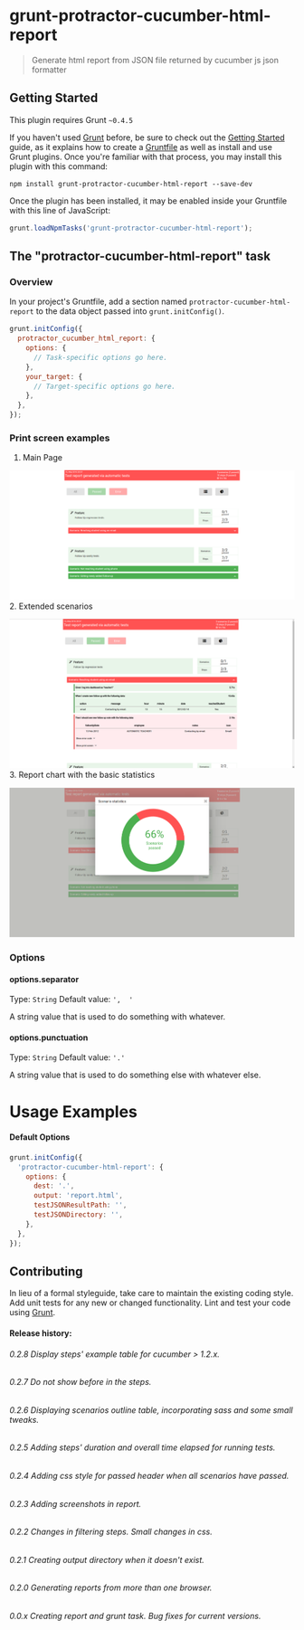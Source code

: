 # grunt-protractor-cucumber-html-report

> Generate html report from JSON file returned by cucumber js json formatter

## Getting Started
This plugin requires Grunt `~0.4.5`

If you haven't used [Grunt](http://gruntjs.com/) before, be sure to check out the [Getting Started](http://gruntjs.com/getting-started) guide, as it explains how to create a [Gruntfile](http://gruntjs.com/sample-gruntfile) as well as install and use Grunt plugins. Once you're familiar with that process, you may install this plugin with this command:

```shell
npm install grunt-protractor-cucumber-html-report --save-dev
```

Once the plugin has been installed, it may be enabled inside your Gruntfile with this line of JavaScript:

```js
grunt.loadNpmTasks('grunt-protractor-cucumber-html-report');
```

## The "protractor-cucumber-html-report" task

### Overview
In your project's Gruntfile, add a section named `protractor-cucumber-html-report` to the data object passed into `grunt.initConfig()`.

```js
grunt.initConfig({
  protractor_cucumber_html_report: {
    options: {
      // Task-specific options go here.
    },
    your_target: {
      // Target-specific options go here.
    },
  },
});
```
### Print screen examples
1. Main Page

![mainpage](./printScreens/main.png?raw=true "Main page")
2. Extended scenarios

![mainpage](./printScreens/extendedScenario.png?raw=true "Extended scenario")
3. Report chart with the basic statistics

![mainpage](./printScreens/chart.png?raw=true "Extended scenario")
### Options

#### options.separator
Type: `String`
Default value: `',  '`

A string value that is used to do something with whatever.

#### options.punctuation
Type: `String`
Default value: `'.'`

A string value that is used to do something else with whatever else.

# Usage Examples

#### Default Options

```js
grunt.initConfig({
  'protractor-cucumber-html-report': {
    options: {
      dest: '.',
      output: 'report.html',
      testJSONResultPath: '',
      testJSONDirectory: '',
    },
  },
});
```

## Contributing
In lieu of a formal styleguide, take care to maintain the existing coding style. Add unit tests for any new or changed functionality. Lint and test your code using [Grunt](http://gruntjs.com/).


#### Release history:
###### 0.2.8 Display steps' example table for cucumber > 1.2.x.
###### 0.2.7 Do not show before in the steps.
###### 0.2.6 Displaying scenarios outline table, incorporating sass and some small tweaks.
###### 0.2.5 Adding steps' duration and overall time elapsed for running tests.
###### 0.2.4 Adding css style for passed header when all scenarios have passed.
###### 0.2.3 Adding screenshots in report.
###### 0.2.2 Changes in filtering steps. Small changes in css.
###### 0.2.1 Creating output directory when it doesn't exist.
###### 0.2.0 Generating reports from more than one browser.
###### 0.0.x Creating report and grunt task. Bug fixes for current versions.
